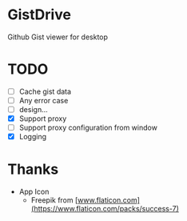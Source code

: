# GistDrive
Github Gist viewer for desktop

# TODO
- [ ] Cache gist data
- [ ] Any error case
- [ ] design...
- [x] Support proxy
- [ ] Support proxy configuration from window
- [x] Logging

# Thanks
* App Icon
  * Freepik from [www.flaticon.com](https://www.flaticon.com/packs/success-7)

